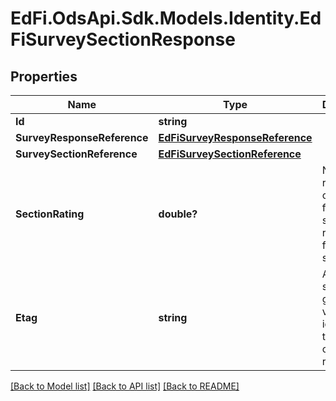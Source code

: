 # EdFi.OdsApi.Sdk.Models.Identity.EdFiSurveySectionResponse
## Properties

Name | Type | Description | Notes
------------ | ------------- | ------------- | -------------
**Id** | **string** |  | [optional] 
**SurveyResponseReference** | [**EdFiSurveyResponseReference**](EdFiSurveyResponseReference.md) |  | 
**SurveySectionReference** | [**EdFiSurveySectionReference**](EdFiSurveySectionReference.md) |  | 
**SectionRating** | **double?** | Numeric rating computed from the survey responses for the section. | [optional] 
**Etag** | **string** | A unique system-generated value that identifies the version of the resource. | [optional] 

[[Back to Model list]](../README.md#documentation-for-models) [[Back to API list]](../README.md#documentation-for-api-endpoints) [[Back to README]](../README.md)

